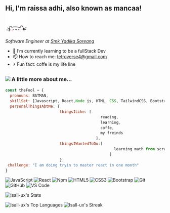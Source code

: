 ## Hi, I'm raissa adhi, also known as mancaa! <img src="img/kitty.gif" alt="Funny kitty" width="70">
<p><em>Software Engineer at <a href="">Smk Yadika Soreang</a></em></p>


- 🌱 I’m currently learning to be a fullStack Dev
- 📫 How to reach me: tetroverse4@gmail.com
- ⚡ Fun fact: coffe is my life line

### <img src="https://media.giphy.com/media/VgCDAzcKvsR6OM0uWg/giphy.gif" width="50"> A little more about me...  

```javascript
const theFool = {
  pronouns: BATMAN,
  skillSet: [Javascript, React,Node js, HTML, CSS, TailwindCSS, Bootstrap, Laravel]
  personalThingsAbtMe: {
                        thingsILike: [
                                          reading,
                                          learning,
                                          coffe,
                                          my freinds
                                        ],
                        thingsIWantedToDo:[
                                                learning math from scratch,
                                              ]
                        },
 challenge: "I am doing tryin to master react in one month"
}
```
![JavaScript](https://img.shields.io/badge/-JavaScript-%23F7DF1C?style=flat-square&logo=javascript&logoColor=000000&labelColor=%23F7DF1C&color=%23FFCE5A)
![React](https://img.shields.io/badge/-React-61DAFB?style=flat-square&logo=react&logoColor=ffffff)
![Npm](https://img.shields.io/badge/-npm-CB3837?style=flat-square&logo=npm)
![HTML5](https://img.shields.io/badge/-HTML5-%23E44D27?style=flat-square&logo=html5&logoColor=ffffff)
![CSS3](https://img.shields.io/badge/-CSS3-%231572B6?style=flat-square&logo=css3)
![Bootstrap](https://img.shields.io/badge/-Bootstrap-563D7C?style=flat-square&logo=Bootstrap)
![Git](https://img.shields.io/badge/-Git-%23F05032?style=flat-square&logo=git&logoColor=%23ffffff)
![GitHub](https://img.shields.io/badge/-GitHub-181717?style=flat-square&logo=github)
![VS Code](http://img.shields.io/badge/-VS%20Code-007ACC?style=flat-square&logo=visual-studio-code&logoColor=ffffff)



![Isall-ux's Stats](https://github-readme-stats.vercel.app/api?username=Isall-ux&theme=react&show_icons=true&hide_border=true&count_private=true)

![Isall-ux's Top Languages](https://github-readme-stats.vercel.app/api/top-langs/?username=Isall-ux&theme=react&show_icons=true&hide_border=true&layout=compact)
![Isall-ux's Streak](https://github-readme-streak-stats.herokuapp.com/?user=Isall-ux&theme=react&hide_border=true)
